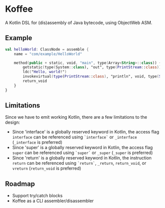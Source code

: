 # Koffee

A Kotlin DSL for (dis)assembly of Java bytecode, using ObjectWeb ASM.

## Example

```kotlin
val helloWorld: ClassNode = assemble {
    name = "com/example/HelloWorld"

    method(public + static, void, "main", type(Array<String>::class)) {
        getstatic(type(System::class), "out", type(PrintStream::class))
        ldc("Hello, world!")
        invokevirtual(type(PrintStream::class), "println", void, type(String::class))
        return_void
    }
}
```

## Limitations

Since we have to emit working Kotlin, there are a few limitations to the design:

- Since 'interface' is a globally reserved keyword in Kotlin, the access flag `interface` can be referenced using
`` `interface` `` or `_interface` (`_interface` is preferred)
- Since 'super' is a globally reserved keyword in Kotlin, the access flag `super` can be referenced using
`` `super` `` or `_super` (`_super` is preferred)
- Since 'return' is a globally reserved keyword in Kotlin, the instruction `return` can be referenced using
`` `return` ``, `_return`, `return_void`, or `vreturn` (`return_void` is preferred)

## Roadmap

- Support try/catch blocks
- Koffee as a CLI assembler/disassembler
